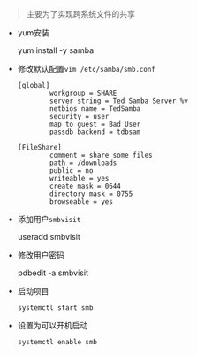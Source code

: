> 主要为了实现跨系统文件的共享

* yum安装

  yum install -y samba

* 修改默认配置`vim /etc/samba/smb.conf`

  ```
  [global]
          workgroup = SHARE
          server string = Ted Samba Server %v
          netbios name = TedSamba
          security = user
          map to guest = Bad User
          passdb backend = tdbsam

  [FileShare]
          comment = share some files
          path = /downloads
          public = no
          writeable = yes
          create mask = 0644
          directory mask = 0755
          browseable = yes
  ```

* 添加用户`smbvisit`

  useradd smbvisit

* 修改用户密码

  pdbedit -a smbvisit

* 启动项目

  ```shell
  systemctl start smb
  ```

* 设置为可以开机启动

  ```shell
  systemctl enable smb
  ```

